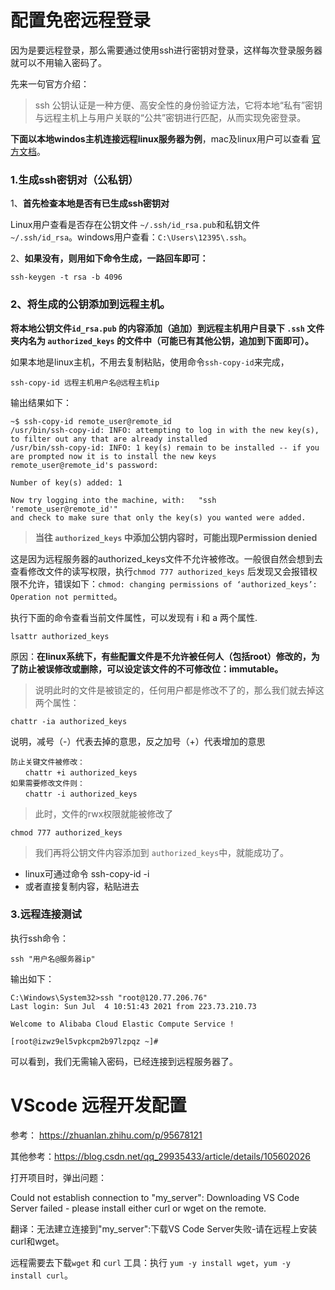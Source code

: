 # 配置免密远程登录

因为是要远程登录，那么需要通过使用ssh进行密钥对登录，这样每次登录服务器就可以不用输入密码了。

先来一句官方介绍：

> ssh 公钥认证是一种方便、高安全性的身份验证方法，它将本地“私有”密钥与远程主机上与用户关联的“公共”密钥进行匹配，从而实现免密登录。

**下面以本地windos主机连接远程linux服务器为例**，mac及linux用户可以查看 [官方文档](https://link.zhihu.com/?target=https%3A//code.visualstudio.com/docs/remote/troubleshooting%23_configuring-key-based-authentication)。



### 1.生成ssh密钥对（公私钥）

1、**首先检查本地是否有已生成ssh密钥对**

Linux用户查看是否存在公钥文件 `~/.ssh/id_rsa.pub`和私钥文件`~/.ssh/id_rsa`。windows用户查看：`C:\Users\12395\.ssh`。

2、**如果没有，则用如下命令生成，一路回车即可：**

```text
ssh-keygen -t rsa -b 4096
```



### 2、将生成的公钥添加到远程主机。

**将本地公钥文件`id_rsa.pub` 的内容添加（追加）到远程主机用户目录下 `.ssh` 文件夹内名为 `authorized_keys` 的文件中（可能已有其他公钥，追加到下面即可）。**

如果本地是linux主机，不用去复制粘贴，使用命令`ssh-copy-id`来完成，

```
ssh-copy-id 远程主机用户名@远程主机ip
```

输出结果如下：

```text
~$ ssh-copy-id remote_user@remote_id
/usr/bin/ssh-copy-id: INFO: attempting to log in with the new key(s), to filter out any that are already installed
/usr/bin/ssh-copy-id: INFO: 1 key(s) remain to be installed -- if you are prompted now it is to install the new keys
remote_user@remote_id's password: 

Number of key(s) added: 1

Now try logging into the machine, with:   "ssh 'remote_user@remote_id'"
and check to make sure that only the key(s) you wanted were added.
```



> **当往 `authorized_keys` 中添加公钥内容时，可能出现Permission denied**

​		这是因为远程服务器的authorized_keys文件不允许被修改。一般很自然会想到去查看修改文件的读写权限，执行`chmod 777 authorized_keys` 后发现又会报错权限不允许，错误如下：`chmod: changing permissions of ‘authorized_keys’: Operation not permitted`。

执行下面的命令查看当前文件属性，可以发现有 i 和 a 两个属性.

```
lsattr authorized_keys
```

原因：**在linux系统下，有些配置文件是不允许被任何人（包括root）修改的，为了防止被误修改或删除，可以设定该文件的不可修改位：immutable。**

> 说明此时的文件是被锁定的，任何用户都是修改不了的，那么我们就去掉这两个属性：

```
chattr -ia authorized_keys 
```

说明，减号（-）代表去掉的意思，反之加号（+）代表增加的意思

```
防止关键文件被修改：
　　chattr +i authorized_keys
如果需要修改文件则：
　　chattr -i authorized_keys
```

> 此时，文件的rwx权限就能被修改了

```
chmod 777 authorized_keys
```

> 我们再将公钥文件内容添加到 `authorized_keys`中，就能成功了。

- linux可通过命令 ssh-copy-id -i
- 或者直接复制内容，粘贴进去



### 3.远程连接测试

执行ssh命令：

```
ssh "用户名@服务器ip"
```

输出如下：

```
C:\Windows\System32>ssh "root@120.77.206.76"
Last login: Sun Jul  4 10:51:43 2021 from 223.73.210.73

Welcome to Alibaba Cloud Elastic Compute Service !

[root@izwz9el5vpkcpm2b97lzpqz ~]#
```

可以看到，我们无需输入密码，已经连接到远程服务器了。



# VScode 远程开发配置

参考： https://zhuanlan.zhihu.com/p/95678121

其他参考：https://blog.csdn.net/qq_29935433/article/details/105602026



打开项目时，弹出问题：

Could not establish connection to "my_server": Downloading VS Code Server failed - please install either curl or wget on the remote.

翻译：无法建立连接到"my_server":下载VS Code Server失败-请在远程上安装curl和wget。

远程需要去下载`wget` 和 `curl` 工具：执行 `yum -y install wget`，`yum -y install curl`。